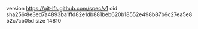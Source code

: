 version https://git-lfs.github.com/spec/v1
oid sha256:8e3ed7a4893ba1ffd82e1db881beb620b18552e498b87b9c27ea5e852c7cb05d
size 14810
